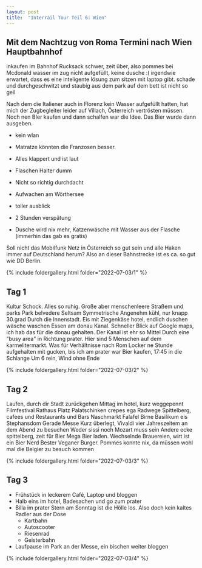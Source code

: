 ```yaml
---
layout: post
title:  "Interrail Tour Teil 6: Wien"
---
```


## Mit dem Nachtzug von Roma Termini nach Wien Hauptbahnhof
inkaufen im Bahnhof
Rucksack schwer, zeit über, also pommes bei Mcdonald 
wasser im zug nicht aufgefüllt, keine dusche :(
irgendwie erwartet, dass es eine inteligente lösung zum sitzen mit laptop gibt. schade
und durchgeschwitzt und staubig aus dem park auf dem bett ist nicht so geil

Nach dem die Italiener auch in Florenz kein Wasser aufgefüllt hatten, hat mich der Zugbegleiter leider auf Villach, Österreich vertrösten müssen.
Noch nen BIer kaufen und dann schalfen war die Idee. Das Bier wurde dann ausgeben.

* kein wlan
* Matratze könnten die Franzosen besser.
* Alles klappert und ist laut
* Flaschen Halter dumm
* Nicht so richtig durchdacht 



* Aufwachen am Wörthersee 
* toller ausblick
* 2 Stunden verspätung
* Dusche wird nix mehr, Katzenwäsche mit Wasser aus der Flasche (immerhin das gab es gratis)


Soll nicht das Mobilfunk Netz in Österreich so gut sein und alle Haken immer auf Deutschland herum? Also an dieser Bahnstrecke ist es ca. so gut wie DD Berlin.


{% include foldergallery.html folder="2022-07-03/1" %}

## Tag 1
Kultur Schock. Alles so ruhig. Große aber menschenleere Straßem und parks
Park belvedere 
Seltsam Symmetrische
Angenehm kühl, nur knapp 30.grad 
Durch die Innenstadt. Eis mit Ziegenkäse 
hotel, endlich duschen
wäsche waschen
Essen am donau Kanal. Schneller Blick auf Google maps, ich hab das für die donau gehalten. Der Kanal ist ehr so Mittel
Durch eine "busy area" in Richtung prater. Hier sind 5 Menschen auf dem karmelitermarkt. Was für Verhältnisse nach Rom
Locker ne Stunde aufgehalten mit gucken, bis ich am prater war 
Bier kaufen, 17:45 in die Schlange 
Um 6 rein, Wind ohne Ende 

{% include foldergallery.html folder="2022-07-03/2" %}

## Tag 2 
Laufen, durch dir Stadt zurückgehen
Mittag im hotel, kurz weggepennt
Filmfestival Rathaus Platz
Palatschinken crepes ega Radwege
Spittelberg, cafees und Restaurants und Bars 
Naschmarkt 
Falafel
Birne Basilikum eis
Stephansdom
Gerade Messe 
Kurz überlegt, Vivaldi vier Jahreszeitem an dem Abend zu besuchen 
Weder sissi noch Mozart muss sein
Andere ecke spittelberg, zeit für Bier
Mega Bier laden. Wechselnde Brauereien, wirt ist ein Bier Nerd 
Bester Veganer Burger. Pommes konnte nix, da müssen wohl mal die Belgier zu besuch kommen

{% include foldergallery.html folder="2022-07-03/3" %}

## Tag 3
* Frühstück in leckerem Café, Laptop und bloggen
* Halb eins im hotel, Badesachen und go zum prater 
* Billa im prater Stern am Sonntag ist die Hölle los. Also doch kein kaltes Radler aus der Dose 
  * Kartbahn
  * Autoscooter
  * Riesenrad
  * Geisterbahn 
* Laufpause im Park an der Messe, ein bischen weiter bloggen


{% include foldergallery.html folder="2022-07-03/4" %}
